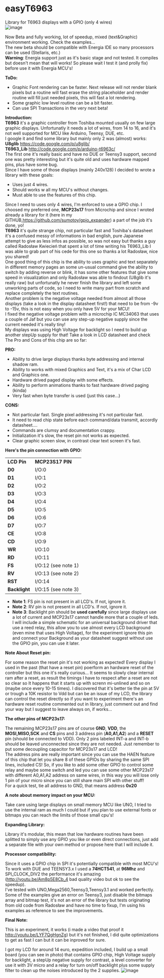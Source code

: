easyT6963
=========

Library for T6963 displays with a GPIO (only 4 wires)<br>
![image](http://i1189.photobucket.com/albums/z437/theamra/libraries/CIMG5833.jpg "T6963C_1")<br>

Now Beta and fully working, lot of speedup, mixed (text&Graphic) environment working. Check the examples...<br>
The new beta should be compatible with Energia IDE so many processors can be used (Stellaris, etc.)<br>
**Warning**: Energia support just as it's basic stage and not tested. It compiles but doesn't mean that will works! So please wait I test it (and prolly fix) before use it with Energia MCU's!<br>

<b>ToDo:</b><br>
 - Graphic Font rendering can be faster. Next release will not render blank pixels but a routine will fast erase the string placeholder and render routine will fill just needed pixels, this will fast a lot rendering.
 - Some graphic low level routine can be a bit faster.
 - Can use SPI Transactions in the very next beta!

<b>Introduction:</b><br>
<b>T6963</b> it's a graphic controller from Toshiba mounted usually on few large graphic displays. Unfortunatly it needs a lot of wires, from 14 to 16, and it's not well supported for MCU like Arduino, Teensy, DUE, etc.<br>
I google it and find some library but mainly only 2 was (almost) works:<br>
<b>U8glib</b> https://code.google.com/p/u8glib/<br>
<b>T6963_Lib</b> http://code.google.com/p/arduino-t6963c/<br>
The first one it's really basic and have no DUE or Teensy3 support, second one was pretty interesting but it's quite old and uses hardware mapped pins, plus have some bug.<br>
Since I have some of those displays (mainly 240x128) I decided to wrote a library with these goals:<br>

 - Uses just 4 wires.
 - Should works w all my MCU's without changes.
 - Must able to use the features of this chip.

Since I need to uses only 4 wires, I'm enforced to use a GPIO chip. I choosed my preferred one, <b>MCP23s17</b> from Microchip and since I wroted already a library for it (here in my GITHUB,https://github.com/sumotoy/gpio_expander) a part of the job it's done, yo!<br>
<b>T6963</b> it's quite strange chip, not particular fast and Toshiba's datasheet it's a confused messy of informations in bad english, pure Japanese attempt to give as less infos as possible, so was not easy but thanks a guy called Radosław Kwiecień that spent a lot of time writing his T6963_Lib I was able to grab part of his cede for this one so thanks a lot Radosław, nice you shared!<br>
One good thing of this chip is the ability to uses graphic and text separately in different memory pages an some un-usual command give the ability to switch by adding reverse or blink, it has some other features that give some speed in visualization and only Radosław was able to findout (U8glib it's really raw) but unfortunatly he never finish the library and left some unworking parts of code, so I need to write many part from scratch and replace completely the text routines.<br>
Another problem is the negative voltage needed from almost all those displays (take a look in the display datasheet first!) that need to be from -9v to -15v, this is not easy when you only have 5V for your MCU!<br>
I fixed the negative voltage problem with a microchip IC MC34063 that uses a couple of Jaf but you can use any step-up negative supply since the current needed it's really tiny!<br>
My displays was using High Voltage for backlight so I need to build up another stepUp supply for that! Take a look in LCD datasheet and check<br>
The Pro and Cons of this chip are so far:<br>

<b>PRO:</b><br>
 - Ability to drive large displays thanks byte addressing and internal shadow ram.
 - Ability to works with mixed Graphics and Text, it's a mix of Char LCD and Graphics one.
 - Hardware drived paged display with some effects.
 - Ability to perform animations thanks to fast hardware drived paging (kinda)
 - Very fast when byte transfer is used (just this case...)

<b>CONS:</b><br>
 - Not particular fast. Single pixel addressing it's not particular fast.
 - It need to read chip state before each command/data transmit, accordly datasheet....
 - Commands are clumsy and documentation crappy.
 - Initialization it's slow, the reset pin not works as expected.
 - Clear graphic screen slow, in contrast clear text screen it's fast.


<b>Here's the pin connection with GPIO:</b><br>
<table>
<tr>
<td><b>LCD Pin</b></td><td><b>MCP23S17 PIN</b></td>
</tr>
<tr>
<td><b>D0</b></td><td>I/O:0</td>
</tr>
<tr>
<td><b>D1</b></td><td>I/O:1</td>
</tr>
<tr>
<td><b>D2</b></td><td>I/O:2</td>
</tr>
<tr>
<td><b>D3</b></td><td>I/O:3</td>
</tr>
<tr>
<td><b>D4</b></td><td>I/O:4</td>
</tr>
<tr>
<td><b>D5</b></td><td>I/O:5</td>
</tr>
<tr>
<td><b>D6</b></td><td>I/O:6</td>
</tr>
<tr>
<td><b>D7</b></td><td>I/O:7</td>
</tr>
<tr>
<td><b>CE</b></td><td>I/O:8</td>
</tr>
<tr>
<td><b>CD</b></td><td>I/O:9</td>
</tr>
<tr>
<td><b>WR</b></td><td>I/O:10</td>
</tr>
<tr>
<td><b>RD</b></td><td>I/O:11</td>
</tr>
<tr>
<td><b>FS</b></td><td>I/O:12 (see note 1)</td>
</tr>
<tr>
<td><b>RV</b></td><td>I/O:13 (see note 2)</td>
</tr>
<tr>
<td><b>RST</b></td><td>I/O:14</td>
</tr>
<tr>
<td><b>Backlight</b></td><td>I/O:15 (see note 3)</td>
</tr>
</table>

 - <b>Note 1</b>: FS pin is not present in all LCD's. If not, ignore it.
 - <b>Note 2</b>: RV pin is not present in all LCD's. If not, ignore it.
 - <b>Note 3</b>: Backlight pin should be <b>used carefully</b> since large displays use a lot of current and MCP23s17 cannot handle more that a couple of leds. I will include a simple schematic for an universal background driver that use a reed relay, this allow you to use almost every LCD background (even mine that uses High Voltage), for the experiment ignore this pin and connect your Background as your datasheet suggest without use the GPIO pin, you can use it later.<br>

<b>Note About Reset pin:</b><br>

For some reason the reset pin it's not working as expected! Every display I used in the past (that have a reset pin) poerform an hardware reset of the controller but this one it's really curious... It seems to slowly clear internal ram after a reset, as result the timings I have to respect after a reset are not so clear so It happens that it starts up with screnn mi-unlined and so on (maybe once every 10-15 times). I discovered that it's better tie the pin at 5V or trough a 10K resistor to Vdd but can be an issue of my LCD, the library can control the reset directly so if you want to experiment there's an hardware reset routine commented out in library, just comment out and find your way but I suggest to leave always on, if works...


<b>The other pins of MCP23s17:</b><br>

The remaining MCP23s17 pins are of course <b>GND</b>, <b>VDD</b>, the <b>MOSI,MISO,SCK</b> and <b>CS</b> pins and 3 address pin (<b>A0,A1,A2</b>) and a <b>RESET</b> pin (should be connected to VDD). Only 2 pins labeled INT-a and INT-b should be leaved unconnected since they are not needed. Just remember to put some decoupling capacitor for MCP23s17 and LCD!<br>
The address pins are really important since you can use the HAEN feature of this chip that let you share 8 of these GPIOs by sharing the same SPI lines, included CS! So, if you like to add some other GPIO to control some relay and maybe some switch and led you can use some other MCP23s17 with different A0,A1,A2 address on same wires, in this way you will lose only 1 pin of your micro since you can still share main SPI with other stuff!<br>
For a quick test, tie all address to GND, that means address <b>0x20</b><br>

<b>A note about memory impact on your MCU:</b><br>

Take care using large displays on small memory MCU like UNO, I tried to use the internal ram as much I could but if you plan to use external fonts or bitmaps you can reach the limits of those small cpu's!<br>

<b>Expanding Library:</b><br>

Library it's modular, this mean that low hardware routines have been splitted to simply use any GPIO you like or even direct connections, just add a separate file with your own method or propose here that I will include it.<br>

<b>Processor compatibility:</b><br>

Since it uses a GPIO chip in SPI it's potentially compatible with most MCU's! To work with DUE and TEENSY3.x I used a <b>74HCT541</b>, at <b>96Mhz</b> and </b>SPI_CLOCK_DIV2</b> the performance it's amazing (http://youtu.be/Am8p5E8Cb_4 bad quality video but ok to see the speedup).<br>
I've tested with UNO,Mega2560,Teensy3,Teensy3.1 and worked perfectly.<br>
Some of the examples give an error on Teensy3, just disable the bitmaps array and bitmap test, it's not an error of the library but tests originating from old code from Radosław and have no time to fixup, I'm using his examples as reference to see the improvements.<br>


<b>Final Note:</b><br>

This is an experiment, it works (i made a video that proof it http://youtu.be/LYF7QgHgnZg) but it's not finished, I did quite optimizations to get as fast I can but it can be inproved for sure.<br>

I got my LCD for around 14 euro, expedition included, I build up a small board (you can see in photo) that contains GPIO chip, High Voltage supply for backlight, a stepUp negative supply for contrast, a level converter for use it with 3V micro and a relay for turn on/off backlight plus some supply filter to clean up the noises introduced by the 2 supplies.
![image](http://i1189.photobucket.com/albums/z437/theamra/libraries/CIMG5832.jpg "T6963C_1")<br>
